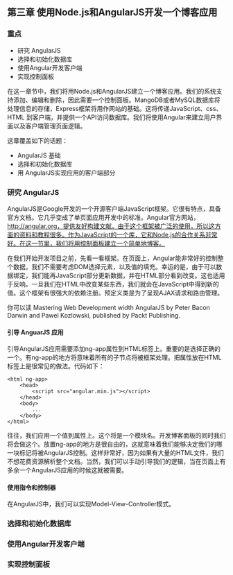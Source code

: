## 第三章 使用Node.js和AngularJS开发一个博客应用

### 重点

* 研究 AngularJS
* 选择和初始化数据库
* 使用Angular开发客户端
* 实现控制面板

在这一章节中，我们将用Node.js和AngularJS建立一个博客应用。我们的系统支持添加、编辑和删除，因此需要一个控制面板。MangoDB或者MySQL数据库将处理信息的存储，Express框架将用作网站的基础。这将传递JavaScript、css、HTML 到客户端，并提供一个API访问数据库。我们将使用Angular来建立用户界面以及客户端管理页面逻辑。

这章覆盖如下的话题：

+ AngularJS 基础
+ 选择和初始化数据库
+ 用 AngularJS实现应用的客户端部分

### 研究 AngularJS

AngularJS是Google开发的一个开源客户端JavaScript框架。它很有特点，具备官方文档。它几乎变成了单页面应用开发中的标准。Angular官方网站，http://angular.org，提供友好构建文献。由于这个框架被广泛的使用，所以这方面的资料和教程很多。作为JavaScript的一个库，它和Node.js的合作关系非常好。在这一节里，我们将用控制面板建立一个简单地博客。

在我们开始开发项目之前，先看一看框架。在页面上，Angular能非常好的控制整个数据。我们不需要考虑DOM选择元素，以及值的填充。幸运的是，由于可以数据绑定，我们能再JavaScript部分更新数据，并在HTML部分看到改变。这也适用于反响。一旦我们在HTML中改变某些东西，我们就会在JavaScript中得到新的值。这个框架有很强大的依赖注册。预定义类是为了呈现AJAX请求和路由管理。

你可以读 Mastering Web Development  width AngularJS by Peter Bacon Darwin and Pawel Kozlowski, published by Packt Publishing.

#### 引导 AnguarJS 应用

引导AngularJS应用需要添加ng-app属性到HTML标签上。重要的是选择正确的一个。有ng-app的地方将意味着所有的子节点将被框架处理。把属性放在HTML标签上是很常见的做法。代码如下：

```
<html ng-app>
	<head>
		<script src="angular.min.js"></script>
	</head>
	<body>
		...
	</body>
</html>
```

往往，我们应用一个值到属性上。这个将是一个模块名。开发博客面板的同时我们将会做这个。放置ng-app的地方是很自由的，这就意味着我们能够决定我们的哪一块标记将被AngularJS控制。这样非常好，因为如果有大量的HTML文件，我们不想花费资源解析整个文档。当然，我们可以手动引导我们的逻辑，当在页面上有多余一个AngularJS应用的时候这就被需要。

#### 使用指令和控制器

在AngularJS中，我们可以实现Model-View-Controller模式。

### 选择和初始化数据库
### 使用Angular开发客户端
### 实现控制面板